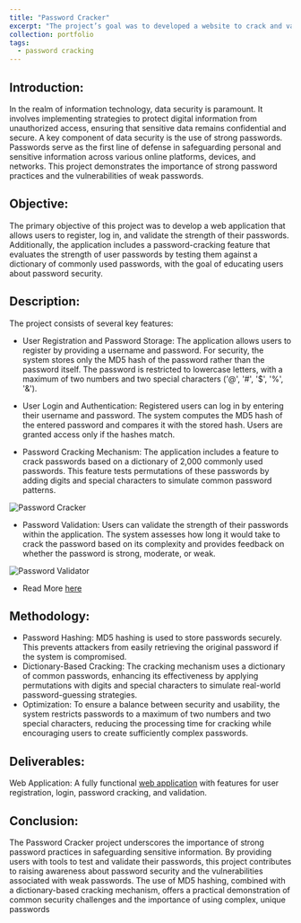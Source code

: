 ```yaml
---
title: "Password Cracker"
excerpt: "The project’s goal was to developed a website to crack and validate the password using MD5 of registered users and validate the password as strong, moderate, and weak. To do so a list of 2000 commonly used passwords was used and tested using permutations with 0-9 digits and special characters. To optimize, the password was restricted to use at most 2 numbers and 2 special characters. [![Password Cracker](https://navoditamathur.github.io/files/password-cracking.jpg)](https://navoditamathur.github.io/portfolio/portfolio-PasswordCracker)"
collection: portfolio
tags: 
  - password cracking
---
```


Introduction:
------
In the realm of information technology, data security is paramount. It involves implementing strategies to protect digital information from unauthorized access, ensuring that sensitive data remains confidential and secure. A key component of data security is the use of strong passwords. Passwords serve as the first line of defense in safeguarding personal and sensitive information across various online platforms, devices, and networks. This project demonstrates the importance of strong password practices and the vulnerabilities of weak passwords.

Objective:
------
The primary objective of this project was to develop a web application that allows users to register, log in, and validate the strength of their passwords. Additionally, the application includes a password-cracking feature that evaluates the strength of user passwords by testing them against a dictionary of commonly used passwords, with the goal of educating users about password security.

Description:
------
The project consists of several key features:

- User Registration and Password Storage:
The application allows users to register by providing a username and password. For security, the system stores only the MD5 hash of the password rather than the password itself. The password is restricted to lowercase letters, with a maximum of two numbers and two special characters ('@', '#', '$', '%', '&').

- User Login and Authentication:
Registered users can log in by entering their username and password. The system computes the MD5 hash of the entered password and compares it with the stored hash. Users are granted access only if the hashes match.

- Password Cracking Mechanism:
The application includes a feature to crack passwords based on a dictionary of 2,000 commonly used passwords. This feature tests permutations of these passwords by adding digits and special characters to simulate common password patterns.

![Password Cracker](https://navoditamathur.github.io/files/password-cracked.png)

- Password Validation:
Users can validate the strength of their passwords within the application. The system assesses how long it would take to crack the password based on its complexity and provides feedback on whether the password is strong, moderate, or weak.

![Password Validator](https://navoditamathur.github.io/files/password_validated.png)

- Read More [here](https://navoditamathur.github.io/files/nam266_ProjectReport.pdf)

Methodology:
------
- Password Hashing: MD5 hashing is used to store passwords securely. This prevents attackers from easily retrieving the original password if the system is compromised.
- Dictionary-Based Cracking: The cracking mechanism uses a dictionary of common passwords, enhancing its effectiveness by applying permutations with digits and special characters to simulate real-world password-guessing strategies.
- Optimization: To ensure a balance between security and usability, the system restricts passwords to a maximum of two numbers and two special characters, reducing the processing time for cracking while encouraging users to create sufficiently complex passwords.

Deliverables:
------
Web Application: A fully functional [web application](https://nam266.pythonanywhere.com/) with features for user registration, login, password cracking, and validation.

Conclusion:
------
The Password Cracker project underscores the importance of strong password practices in safeguarding sensitive information. By providing users with tools to test and validate their passwords, this project contributes to raising awareness about password security and the vulnerabilities associated with weak passwords. The use of MD5 hashing, combined with a dictionary-based cracking mechanism, offers a practical demonstration of common security challenges and the importance of using complex, unique passwords
